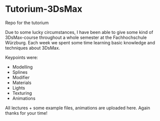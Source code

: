 Tutorium-3DsMax
===============

Repo for the tutorium

Due to some lucky circumstances, I have been able to give some kind of 3DsMax-course throughout a whole semester at the Fachhochschule Würzburg.
Each week we spent some time learning basic knowledge and techniques about 3DsMax.

Keypoints were:

- Modelling
- Splines
- Modifier
- Materials
- Lights
- Texturing
- Animations

All lectures + some example files, animations are uploaded here.
Again thanks for your time!
